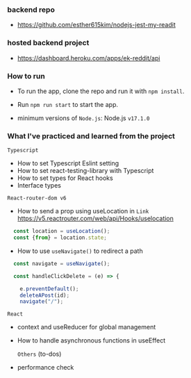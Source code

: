  
### backend repo
-  https://github.com/esther615kim/nodejs-jest-my-readit

### hosted backend project 
- https://dashboard.heroku.com/apps/ek-reddit/api

### How to run

- To run the app, clone the repo and run it with `npm install`.

- Run `npm run start` to start the app.

- minimum versions of `Node.js`: Node.js `v17.1.0`


### What I've practiced and learned from the project
 `Typescript`
- How to set Typescript Eslint setting
- How to set react-testing-library with Typescript
- How to set types for React hooks
- Interface types

 `React-router-dom v6`
- How to send a prop using useLocation in `Link`
https://v5.reactrouter.com/web/api/Hooks/uselocation
```js
  const location = useLocation();
  const {from} = location.state;
```
- How to use `useNavigate()` to redirect a path
```js
  const navigate = useNavigate();

  const handleClickDelete = (e) => {

    e.preventDefault();
    deleteAPost(id);
    navigate("/");
```

  `React`
- context and useReducer for global management
- How to handle asynchronous functions in useEffect

  `Others` (to-dos)
- performance check

